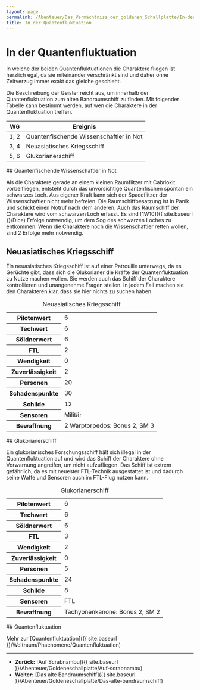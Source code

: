```yaml
---
layout: page
permalink: /Abenteuer/Das_Vermächtniss_der_goldenen_Schallplatte/In-der-quantenfluktuation
title: In der Quantenfluktuation
---
```



# In der Quantenfluktuation


In welche der beiden Quantenfluktuationen die Charaktere fliegen ist herzlich egal, da sie miteinander verschränkt sind und daher ohne Zeitverzug immer exakt das gleiche geschieht.

Die Beschreibung der Geister reicht aus, um innerhalb der Quantenfluktuation zum alten Bandraumschiff zu finden. Mit folgender Tabelle kann bestimmt werden, auf wen die Charaktere in der Quantenfluktuation treffen.

<table>
<thead>
<tr><th>W6</th><th>Ereignis</th></tr>
</thead>
<tbody>
<tr><td>1, 2</td><td>Quantenfischende Wissenschaftler in Not</td></tr>
<tr><td>3, 4</td><td>Neuasiatisches Kriegsschiff</td></tr>
<tr><td>5, 6</td><td>Glukorianerschiff</td></tr>
</tbody>
</table>
## Quantenfischende Wissenschaftler in Not

Als die Charaktere gerade an einem kleinen Raumflitzer mit Cabriokit vorbeifliegen, entsteht durch das unvorsichtige Quantenfischen spontan ein schwarzes Loch. Aus eigener Kraft kann sich der Spaceflitzer der Wissenschaftler nicht mehr befreien. Die Raumschiffbesatzung ist in Panik und schickt einen Notruf nach dem anderen. Auch das Raumschiff der Charaktere wird vom schwarzen Loch erfasst. Es sind [1W10]({{ site.baseurl }}/Dice) Erfolge notwendig, um dem Sog des schwarzen Loches zu entkommen. Wenn die Charaktere noch die Wissenschaftler retten wollen, sind 2 Erfolge mehr notwendig.

## Neuasiatisches Kriegsschiff

Ein neuasiatisches Kriegsschiff ist auf einer Patrouille unterwegs, da es Gerüchte gibt, dass sich die Glukorianer die Kräfte der Quantenfluktuation zu Nutze machen wollen. Sie werden auch das Schiff der Charaktere kontrollieren und unangenehme Fragen stellen. In jedem Fall machen sie den Charakteren klar, dass sie hier nichts zu suchen haben.

<table data-type="raumschiff">
<caption>Neuasiatisches Kriegsschiff</caption>
<tbody>
<tr><th>Pilotenwert</th><td>6</td></tr>
<tr><th>Techwert</th><td>6</td></tr>
<tr><th>Söldnerwert</th><td>6</td></tr>
<tr><th>FTL</th><td>2</td></tr>
<tr><th>Wendigkeit</th><td>0</td></tr>
<tr><th>Zuverlässigkeit</th><td>2</td></tr>
<tr><th>Personen</th><td>20</td></tr>
<tr><th>Schadenspunkte</th><td>30</td></tr>
<tr><th>Schilde</th><td>12</td></tr>
<tr><th>Sensoren</th><td>Militär</td></tr>
<tr><th>Bewaffnung</th><td>2 Warptorpedos: Bonus 2, SM 3</td></tr>
</tbody>
</table>
## Glukorianerschiff

Ein glukorianisches Forschungsschiff hält sich illegal in der Quantenfluktuation auf und wird das Schiff der Charaktere ohne Vorwarnung angreifen, um nicht aufzufliegen. Das Schiff ist extrem gefährlich, da es mit neuester FTL-Technik ausgestattet ist und dadurch seine Waffe und Sensoren auch im FTL-Flug nutzen kann.

<table data-type="raumschiff">
<caption>Glukorianerschiff</caption>
<tbody>
<tr><th>Pilotenwert</th><td>6</td></tr>
<tr><th>Techwert</th><td>6</td></tr>
<tr><th>Söldnerwert</th><td>6</td></tr>
<tr><th>FTL</th><td>3</td></tr>
<tr><th>Wendigkeit</th><td>2</td></tr>
<tr><th>Zuverlässigkeit</th><td>0</td></tr>
<tr><th>Personen</th><td>5</td></tr>
<tr><th>Schadenspunkte</th><td>24</td></tr>
<tr><th>Schilde</th><td>8</td></tr>
<tr><th>Sensoren</th><td>FTL</td></tr>
<tr><th>Bewaffnung</th><td>Tachyonenkanone: Bonus 2, SM 2</td></tr>
</tbody>
</table>

<aside>
<div class="hinweis">
## Quantenfluktuation

Mehr zur [Quantenfluktuation]({{ site.baseurl }}/Weltraum/Phaenomene/Quantenfluktuation)

</div>
</aside>

***

- **Zurück:** [Auf Scrabnambu]({{ site.baseurl }}/Abenteuer/Goldeneschallplatte/Auf-scrabnambu)
- **Weiter:** [Das alte Bandraumschiff]({{ site.baseurl }}/Abenteuer/Goldeneschallplatte/Das-alte-bandraumschiff)



